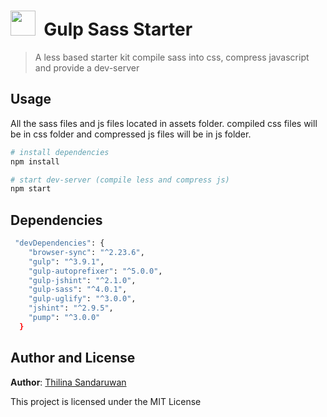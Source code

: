 <p>
    <h1><img height="40" src="https://raw.githubusercontent.com/gulpjs/artwork/master/gulp-2x.png">&nbsp;&nbsp;Gulp Sass Starter
   </h1>
</p>

> A less based starter kit compile sass into css, compress javascript and provide a dev-server

## Usage

All the sass files and js files located in assets folder. compiled css files will be in css folder and compressed js files will be in js folder.

```bash
# install dependencies
npm install

# start dev-server (compile less and compress js)
npm start
```


## Dependencies

```bash
 "devDependencies": {
    "browser-sync": "^2.23.6",
    "gulp": "^3.9.1",
    "gulp-autoprefixer": "^5.0.0",
    "gulp-jshint": "^2.1.0",
    "gulp-sass": "^4.0.1",
    "gulp-uglify": "^3.0.0",
    "jshint": "^2.9.5",
    "pump": "^3.0.0"
  }
```

## Author and License

**Author**: [Thilina Sandaruwan](https://www.thilinasandaru1.com/)

This project is licensed under the MIT License

